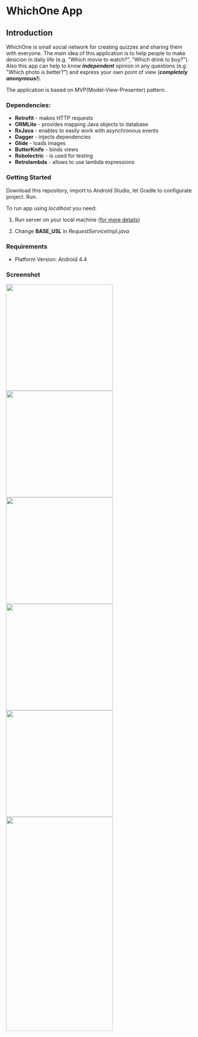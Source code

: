 # WhichOne App

## Introduction

WhichOne is small social network for creating quizzes and sharing them with everyone. The main idea of this application is to help people          to make desicion in daily life (e.g. "Which movie to watch?", "Which drink to buy?"). Also this app can help to know ***independent***  opinion in any questions (e.g. "Which photo is better?") and express your own point of view (***completely anonymous!***).

The application is based on MVP(Model-View-Presenter) pattern.
### Dependencies:

* **Retrofit** - makes HTTP requests
* **ORMLite** - provides mapping Java objects to database
* **RxJava** - enables to easily work with asynchronous events
* **Dagger** - injects dependencies
* **Glide** - loads images
* **ButterKnife** - binds views
* **Robolectric** - is used for testing
* **Retrolambda** - allows to use lambda expressions

### Getting Started

Download this repository, import to Android Studio, let Gradle to configurate project. Run.

To run app using *localhost* you need:

1. Run server on your local machine ([for more details](https://github.com/l-o-b-s-t-e-r/which-one-server))

2. Change **BASE_USL** in *RequestServiceImpl.java*

### Requirements

* Platform Version: Android 4.4

### Screenshot

<img src="https://github.com/l-o-b-s-t-e-r/which-one-android/blob/master/screenshots/log_in_screen.png" width="288">
<img src="https://github.com/l-o-b-s-t-e-r/which-one-android/blob/master/screenshots/wall_screen.png" width="288">
<img src="https://github.com/l-o-b-s-t-e-r/which-one-android/blob/master/screenshots/home_wall_screen.png" width="288">
<img src="https://github.com/l-o-b-s-t-e-r/which-one-android/blob/master/screenshots/detail_screen.png" width="288">
<img src="https://github.com/l-o-b-s-t-e-r/which-one-android/blob/master/screenshots/new_screen.png" width="288">
<img src="https://github.com/l-o-b-s-t-e-r/which-one-android/blob/master/screenshots/demo.gif" width="288" height="579">


